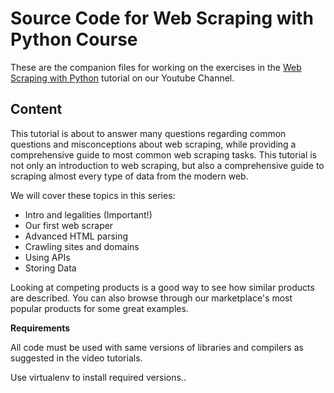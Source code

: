 # Source Code for Web Scraping with Python Course

These are the companion files for working on the exercises in the [Web Scraping with Python](https://www.youtube.com/playlist?list=PLmcBskOCOOFUmbUv0CIMuATDVKVrOhBMV) tutorial on our Youtube Channel.

## Content

This tutorial is about to answer many questions regarding common questions and misconceptions about web scraping, while providing a comprehensive guide to most common web scraping tasks. This tutorial is not only an introduction to web scraping, but also a comprehensive guide to scraping almost every type of data from the modern web.

We will cover these topics in this series:

* Intro and legalities (Important!)
* Our first web scraper
* Advanced HTML parsing
* Crawling sites and domains
* Using APIs
* Storing Data
 

Looking at competing products is a good way to see how similar products are described. You can also browse through our marketplace's most popular products for some great examples.

**Requirements**

All code must be used with same versions of libraries and compilers as suggested in the video tutorials.

Use virtualenv to install required versions..
